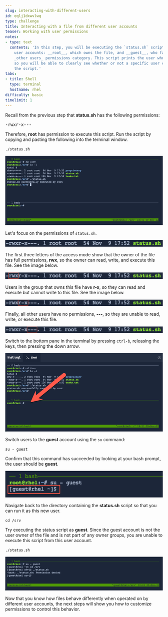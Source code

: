 ```yaml
---
slug: interacting-with-different-users
id: eqlj1dxwvlwq
type: challenge
title: Interacting with a file from different user accounts
teaser: Working with user permissions
notes:
- type: text
  contents: 'In this step, you will be executing the `status.sh` script as two different
    user accounts: __root__, which owns the file, and __guest__, who falls into the
    _other users_ permissions category. This script prints the user who executed it,
    so you will be able to clearly see whether or not a specific user can execute
    the script.'
tabs:
- title: Shell
  type: terminal
  hostname: rhel
difficulty: basic
timelimit: 1
---
```

Recall from the previous step that __status.sh__ has the following permissions:

<pre class=file>
-rwxr-x---
</pre>

Therefore, __root__ has permission to execute this script. Run the script by copying and pasting the following into the terminal window.

```
./status.sh
```

![status script run](../assets/statusscriptrun.png)

Let's focus on the permissions of `status.sh`.

![status permissions](../assets/status-sh-permissions.png)

The first three letters of the access mode show that the owner of the file has full permissions, __rwx__, so the owner can read, write, and execute this file. See the image below.

![status2](../assets/status-sh-permissions2.png)

Users in the group that owns this file have __r-x__, so they can read and execute but cannot write to this file. See the image below.

![status3](../assets/status-sh-permissions3.png)

Finally, all other users have no permissions, __---__, so they are unable to read, write, or execute this file.

![status4](../assets/status-sh-permissions4.png)

Switch to the bottom pane in the terminal by pressing `ctrl-b`, releasing the keys, then pressing the down arrow.

![switch](../assets/switchpanes.png)

Switch users to the __guest__ account using the `su` command:

```
su - guest
```

Confirm that this command has succeeded by looking at your bash prompt, the user should be __guest__.

![su guest](../assets/suguest.png)

Navigate back to the directory containing the __status.sh__ script so that you can run it as this new user.

```
cd /srv
```

Try executing the status script as __guest__. Since the guest account is not the user owner of the file and is not part of any owner groups, you are unable to execute this script from this user account.

```
./status.sh
```

![denied!](../assets/permissiondeniedasguest.png)

Now that you know how files behave differently when operated on by different user accounts, the next steps will show you how to customize permissions to control this behavior.
